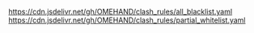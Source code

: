https://cdn.jsdelivr.net/gh/OMEHAND/clash_rules/all_blacklist.yaml
<br/>
https://cdn.jsdelivr.net/gh/OMEHAND/clash_rules/partial_whitelist.yaml

